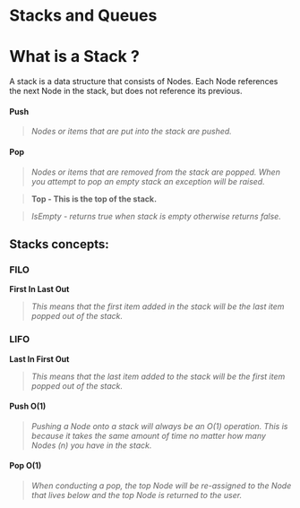 # Stacks and Queues

# What is a Stack ? 
A stack is a data structure that consists of Nodes. Each Node references the next Node in the stack, but does not reference its previous.


#### Push

> *Nodes or items that are put into the stack are pushed.*


#### Pop

> *Nodes or items that are removed from the stack are popped. When you attempt to pop an empty stack an exception will be raised.*
 
> **Top - This is the top of the stack.**

> *IsEmpty - returns true when stack is empty otherwise returns false.*
 


## Stacks concepts:

###  FILO

**First In Last Out**

> *This means that the first item added in the stack will be the last item popped out of the stack.*

### LIFO

**Last In First Out**

> *This means that the last item added to the stack will be the first item popped out of the stack.*


#### Push O(1)
> *Pushing a Node onto a stack will always be an O(1) operation. This is because it takes the same amount of time no matter how many Nodes (n) you have in the stack.*


#### Pop O(1)
> *When conducting a pop, the top Node will be re-assigned to the Node that lives below and the top Node is returned to the user.*

